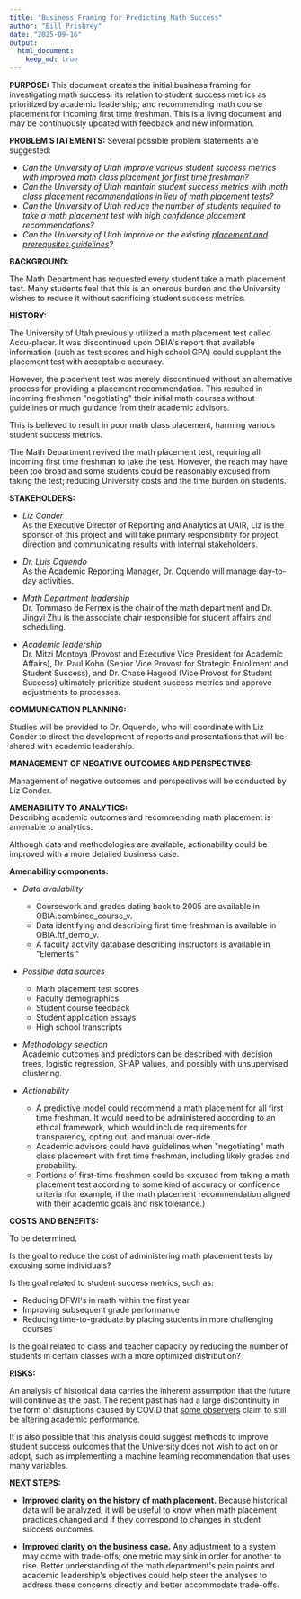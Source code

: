 ```yaml
---
title: "Business Framing for Predicting Math Success"
author: "Bill Prisbrey"
date: "2025-09-16"
output:
  html_document:
    keep_md: true
---
```




**PURPOSE:**  This document creates the initial business framing for investigating math success; its relation to student success metrics as prioritized by academic leadership; and recommending math course placement for incoming first time freshman. This is a living document and may be continuously updated with feedback and new information. 

**PROBLEM STATEMENTS:**  Several possible problem statements are suggested:   

  * *Can the University of Utah improve various student success metrics with improved math class placement for first time freshman?*    
  * *Can the University of Utah maintain student success metrics with math class placement recommendations in lieu of math placement tests?*    
  * *Can the University of Utah reduce the number of students required to take a math placement test with high confidence placement recommendations?*   
  * *Can the University of Utah improve on the existing [placement and prerequsites guidelines](https://catalog.utah.edu/departments/MATH/overview)?*   

**BACKGROUND:**

The Math Department has requested every student take a math placement test.  Many students feel that this is an onerous burden and the University wishes to reduce it without sacrificing student success metrics.

**HISTORY:**

The University of Utah previously utilized a math placement test called Accu-placer.  It was discontinued upon OBIA's report that available information (such as test scores and high school GPA) could supplant the placement test with acceptable accuracy.   

However, the placement test was merely discontinued without an alternative process for providing a placement recommendation.  This resulted in incoming freshmen "negotiating" their initial math courses without guidelines or much guidance from their academic advisors.  

This is believed to result in poor math class placement, harming various student success metrics.

The Math Department revived the math placement test, requiring all incoming first time freshman to take the test. However, the reach may have been too broad and some students could be reasonably excused from taking the test; reducing University costs and the time burden on students.   

**STAKEHOLDERS:**     

  * *Liz Conder*    
    As the Executive Director of Reporting and Analytics at UAIR, Liz is the sponsor of this project and will take primary responsibility for project direction and communicating results with internal stakeholders. 
    
  * *Dr. Luis Oquendo*  
    As the Academic Reporting Manager, Dr. Oquendo will manage day-to-day activities.       
    
  * *Math Department leadership*     
    Dr. Tommaso de Fernex is the chair of the math department and Dr. Jingyi Zhu is the associate chair responsible for student affairs and scheduling.   
    
  * *Academic leadership*   
  Dr. Mitzi Montoya (Provost and Executive Vice President for Academic Affairs), Dr. Paul Kohn (Senior Vice Provost for Strategic Enrollment and Student Success), and Dr. Chase Hagood (Vice Provost for Student Success) ultimately prioritize student success metrics and approve adjustments to processes.     
  
**COMMUNICATION PLANNING:**

Studies will be provided to Dr. Oquendo, who will coordinate with Liz Conder to direct the development of reports and presentations that will be shared with academic leadership.    

**MANAGEMENT OF NEGATIVE OUTCOMES AND PERSPECTIVES:**   

Management of negative outcomes and perspectives will be conducted by Liz Conder.    

**AMENABILITY TO ANALYTICS:**      
Describing academic outcomes and recommending math placement is amenable to analytics.

Although data and methodologies are available, actionability could be improved with a more detailed business case.     

**Amenability components:**

  * *Data availability*   
    * Coursework and grades dating back to 2005 are available in OBIA.combined_course_v.   
    * Data identifying and describing first time freshman is available in OBIA.ftf_demo_v.     
    * A faculty activity database describing instructors is available in "Elements."   
  
  
  * *Possible data sources*  
    * Math placement test scores    
    * Faculty demographics    
    * Student course feedback     
    * Student application essays    
    * High school transcripts   

    
  * *Methodology selection*   
    Academic outcomes and predictors can be described with decision trees, logistic regression, SHAP values, and possibly with unsupervised clustering.       

  * *Actionability*
  
    * A predictive model could recommend a math placement for all first time freshman.  It would need to be administered according to an ethical framework, which would include requirements for transparency, opting out, and manual over-ride.   
    * Academic advisors could have guidelines when "negotiating" math class placement with first time freshman, including likely grades and probability.  
    * Portions of first-time freshmen could be excused from taking a math placement test according to some kind of accuracy or confidence criteria (for example, if the math placement recommendation aligned with their academic goals and risk tolerance.)   
    
  
**COSTS AND BENEFITS:**   

To be determined.  

Is the goal to reduce the cost of administering math placement tests by excusing some individuals?    

Is the goal related to student success metrics, such as:    

  * Reducing DFWI's in math within the first year   
  * Improving subsequent grade performance    
  * Reducing time-to-graduate by placing students in more challenging courses       

Is the goal related to class and teacher capacity by reducing the number of students in certain classes with a more optimized distribution?        

**RISKS:**    

An analysis of historical data carries the inherent assumption that the future will continue as the past.  The recent past has had a large discontinuity in the form of disruptions caused by COVID that [some observers](https://www.tandfonline.com/doi/full/10.1080/2331186X.2024.2383046?utm_source=chatgpt.com) claim to still be altering academic performance. 

It is also possible that this analysis could suggest methods to improve student success outcomes that the University does not wish to act on or adopt, such as implementing a machine learning recommendation that uses many variables.    

**NEXT STEPS:**   

- **Improved clarity on the history of math placement.**  Because historical data will be analyzed, it will be useful to know when math placement practices changed and if they correspond to changes in student success outcomes.   

- **Improved clarity on the business case.**  Any adjustment to a system may come with trade-offs; one metric may sink in order for another to rise.  Better understanding of the math department's pain points and academic leadership's objectives could help steer the analyses to address these concerns directly and better accommodate trade-offs.   




